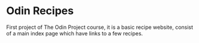 # Odin Recipes
First project of The Odin Project course, it is a basic recipe website, consist of a main index page which have links to a few recipes.